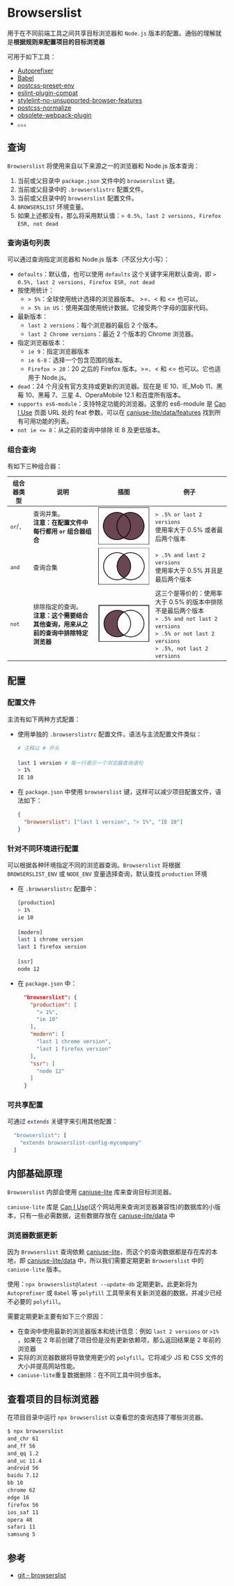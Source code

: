 # Browserslist

用于在不同前端工具之间共享目标浏览器和 `Node.js` 版本的配置。通俗的理解就是**根据规则来配置项目的目标浏览器**

可用于如下工具：

- [Autoprefixer](https://github.com/postcss/autoprefixer)
- [Babel](https://github.com/babel/babel/tree/master/packages/babel-preset-env)
- [postcss-preset-env](https://github.com/jonathantneal/postcss-preset-env)
- [eslint-plugin-compat](https://github.com/amilajack/eslint-plugin-compat)
- [stylelint-no-unsupported-browser-features](https://github.com/ismay/stylelint-no-unsupported-browser-features)
- [postcss-normalize](https://github.com/jonathantneal/postcss-normalize)
- [obsolete-webpack-plugin](https://github.com/ElemeFE/obsolete-webpack-plugin)
- 。。。

## 查询

`Browserslist` 将使用来自以下来源之一的浏览器和 Node.js 版本查询：

1. 当前或父目录中 `package.json` 文件中的 `browserslist` 键。
2. 当前或父目录中的 `.browserslistrc` 配置文件。
3. 当前或父目录中的 `browserslist` 配置文件。
4. `BROWSERSLIST` 环境变量。
5. 如果上述都没有，那么将采用默认值：`> 0.5%, last 2 versions, Firefox ESR, not dead`

### 查询语句列表

可以通过查询指定浏览器和 Node.js 版本（不区分大小写）：

- `defaults`：默认值，也可以使用 `defaults` 这个关键字采用默认查询，即 `> 0.5%, last 2 versions, Firefox ESR, not dead`
- 按使用统计：
  - `> 5%`：全球使用统计选择的浏览器版本。 >=、< 和 <= 也可以。
  - `> 5% in US`：使用美国使用统计数据。它接受两个字母的国家代码。
- 最新版本：
  - `last 2 versions`：每个浏览器的最后 2 个版本。
  - `last 2 Chrome versions`：最近 2 个版本的 Chrome 浏览器。
- 指定浏览器版本：
  - `ie 9`：指定浏览器版本
  - `ie 6-8`：选择一个包含范围的版本。
  - `Firefox > 20`：20 之后的 Firefox 版本。>=、< 和 <= 也可以。它也适用于 Node.js。
- `dead`：24 个月没有官方支持或更新的浏览器。现在是 IE 10、IE_Mob 11、黑莓 10、黑莓 7、三星 4、OperaMobile 12.1 和百度所有版本。
- `supports es6-module`：支持特定功能的浏览器。这里的 es6-module 是 [Can I Use](https://caniuse.com/) 页面 URL 处的 feat 参数。可以在 [caniuse-lite/data/features](https://github.com/ben-eb/caniuse-lite/tree/main/data/features) 找到所有可用功能的列表。
- `not ie <= 8`：从之前的查询中排除 IE 8 及更低版本。

### 组合查询

有如下三种组合器：

| 组合器类型 | 说明                                                                                   | 插图                 | 例子                                                                                                                                                                    |
| ---------- | -------------------------------------------------------------------------------------- | -------------------- | ----------------------------------------------------------------------------------------------------------------------------------------------------------------------- |
| `or`/`,`   | 查询并集。<br />**注意：在配置文件中每行都用 `or` 组合器组合**                         | ![img](/img/122.jpg) | `> .5% or last 2 versions`<br />使用率大于 0.5% 或者最后两个版本                                                                                                        |
| `and`      | 查询合集                                                                               | ![img](/img/123.jpg) | `> .5% and last 2 versions`<br />使用率大于 0.5% 并且是最后两个版本                                                                                                     |
| `not`      | 排除指定的查询。<br />**注意：这个需要结合其他查询，用来从之前的查询中排除特定浏览器** | ![img](/img/124.jpg) | 这三个是等价的：使用率大于 0.5% 的版本中排除不是最后两个版本<br />`> .5% and not last 2 versions`<br />`> .5% or not last 2 versions`<br />`> .5%, not last 2 versions` |

## 配置

### 配置文件

主流有如下两种方式配置：

- 使用单独的 `.browserslistrc` 配置文件，语法与主流配置文件类似：

  ```bash
  # 注释以 # 开头

  last 1 version # 每一行表示一个浏览器查询语句
  > 1%
  IE 10
  ```

- 在 `package.json` 中使用 `browserslist` 键，这样可以减少项目配置文件，语法如下：

  ```json
  {
    "browserslist": ["last 1 version", "> 1%", "IE 10"]
  }
  ```

### 针对不同环境进行配置

可以根据各种环境指定不同的浏览器查询。`Browserslist` 将根据 `BROWSERSLIST_ENV` 或 `NODE_ENV` 变量选择查询，默认查找 `production` 环境

- 在 `.browserslistrc` 配置中：

  ```bash
  [production]
  > 1%
  ie 10

  [modern]
  last 1 chrome version
  last 1 firefox version

  [ssr]
  node 12
  ```

- 在 `package.json` 中：

  ```json
    "browserslist": {
      "production": [
        "> 1%",
        "ie 10"
      ],
      "modern": [
        "last 1 chrome version",
        "last 1 firefox version"
      ],
      "ssr": [
        "node 12"
      ]
    }
  ```

### 可共享配置

可通过 `extends` 关键字来引用其他配置：

```bash
  "browserslist": [
    "extends browserslist-config-mycompany"
  ]
```

## 内部基础原理

`Browserslist` 内部会使用 [caniuse-lite](https://github.com/ben-eb/caniuse-lite) 库来查询目标浏览器。

`caniuse-lite` 库是 [Can I Use](https://caniuse.com/)(这个网站用来查询浏览器兼容性)的数据库的小版本，只有一些必需数据，这些数据存放在 [caniuse-lite/data](https://github.com/browserslist/caniuse-lite/tree/main/data) 中

### 浏览器数据更新

因为 `Browserslist` 查询依赖 [caniuse-lite](https://github.com/ben-eb/caniuse-lite)，而这个的查询数据都是存在库的本地，即 [caniuse-lite/data](https://github.com/browserslist/caniuse-lite/tree/main/data) 中，所以我们需要定期更新 `Browserslist` 中的 `caniuse-lite` 版本。

使用：`npx browserslist@latest --update-db` 定期更新。此更新将为 `Autoprefixer` 或 `Babel` 等 `polyfill` 工具带来有关新浏览器的数据，并减少已经不必要的 `polyfill`。

需要定期更新主要有如下三个原因：

- 在查询中使用最新的浏览器版本和统计信息：例如 `last 2 versions` or `>1%` ，如果在 2 年前创建了项目但是没有更新依赖项，那么返回结果是 2 年前的浏览器
- 实际的浏览器数据将导致使用更少的 `polyfill`。它将减少 JS 和 CSS 文件的大小并提高网站性能。
- `caniuse-lite`重复数据删除：在不同工具中同步版本。

## 查看项目的目标浏览器

在项目目录中运行 `npx browserslist` 以查看您的查询选择了哪些浏览器。

```bash
$ npx browserslist
and_chr 61
and_ff 56
and_qq 1.2
and_uc 11.4
android 56
baidu 7.12
bb 10
chrome 62
edge 16
firefox 56
ios_saf 11
opera 48
safari 11
samsung 5
```

## 参考

- [git - browserslist](https://github.com/browserslist/browserslist#tools)
